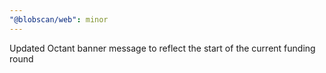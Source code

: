 ```yaml
---
"@blobscan/web": minor
---
```


Updated Octant banner message to reflect the start of the current funding round
